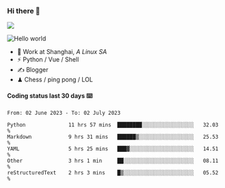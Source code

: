 ### Hi there 👋
![](https://komarev.com/ghpvc/?username=Xuhandsome)


<img src="https://github-readme-stats.vercel.app/api?username=XuHandsome&show_icons=true&theme=merko" alt="Hello world">

<br/>

- 🍻  Work at Shanghai, _A Linux SA_
- ⚡  Python / Vue / Shell
- ✍️  Blogger
- ♟  Chess / ping pong / LOL

#### Coding status last 30 days ⌨️

<!--START_SECTION:waka-->

```text
From: 02 June 2023 - To: 02 July 2023

Python              11 hrs 57 mins  ████████░░░░░░░░░░░░░░░░░   32.03 %
Markdown            9 hrs 31 mins   ██████▒░░░░░░░░░░░░░░░░░░   25.53 %
YAML                5 hrs 25 mins   ███▓░░░░░░░░░░░░░░░░░░░░░   14.51 %
Other               3 hrs 1 min     ██░░░░░░░░░░░░░░░░░░░░░░░   08.11 %
reStructuredText    2 hrs 3 mins    █▒░░░░░░░░░░░░░░░░░░░░░░░   05.52 %
```

<!--END_SECTION:waka-->

